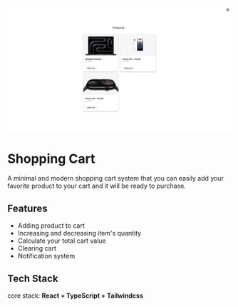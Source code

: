![Showcase Banner](./src/assets/preview.png)

# Shopping Cart

A minimal and modern shopping cart system that you can easily add your favorite product to your cart and it will be ready to purchase.

## Features

- Adding product to cart
- Increasing and decreasing item's quantity
- Calculate your total cart value
- Clearing cart
- Notification system

## Tech Stack

core stack: **React + TypeScript + Tailwindcss**